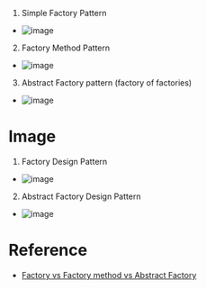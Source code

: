 1. Simple Factory Pattern
* ![image](https://user-images.githubusercontent.com/7721150/181523865-5f01743b-946c-4baf-a7f0-0872a4951374.png)
2. Factory Method Pattern
* ![image](https://user-images.githubusercontent.com/7721150/181524030-295b73cb-feff-407b-9cb7-e6fc6040da0b.png)
3. Abstract Factory pattern (factory of factories)
* ![image](https://user-images.githubusercontent.com/7721150/181524796-d00661af-4e5b-4a12-870b-6aba173af4c8.png)

# Image
1. Factory Design Pattern
* ![image](https://user-images.githubusercontent.com/7721150/160772506-340721f0-b9dd-4872-a318-caa380ee2314.png)
2. Abstract Factory Design Pattern
* ![image](https://user-images.githubusercontent.com/7721150/160774704-c551d405-060b-4a6d-b7f1-ca2b5b303b01.png)

# Reference
* [Factory vs Factory method vs Abstract Factory](https://stackoverflow.com/questions/13029261/design-patterns-factory-vs-factory-method-vs-abstract-factory)


